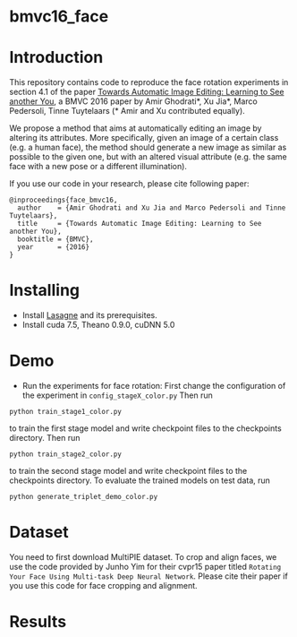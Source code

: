 # bmvc16_face
# Introduction

This repository contains code to reproduce the face rotation experiments in section 4.1 of the paper [Towards Automatic Image Editing: Learning to See another You](http://homes.esat.kuleuven.be/~xjia/xjia_publications/xjia_bmvc16_facefinal.pdf), a BMVC 2016 paper by Amir Ghodrati\*, Xu Jia\*, Marco Pedersoli, Tinne Tuytelaars (\* Amir and Xu contributed equally).

We propose a method that aims at automatically editing an image by altering its attributes. More specifically, given an image of a certain class (e.g. a human face), the method should generate a new image as similar as possible to the given one, but with an altered visual attribute (e.g. the same face with a new pose or a different illumination).

If you use our code in your research, please cite following paper:
```
@inproceedings{face_bmvc16,
  author    = {Amir Ghodrati and Xu Jia and Marco Pedersoli and Tinne Tuytelaars},
  title     = {Towards Automatic Image Editing: Learning to See another You},
  booktitle = {BMVC},
  year      = {2016}
}
```


# Installing
* Install [Lasagne](https://lasagne.readthedocs.io/en/latest/user/installation.html) and its prerequisites.
* Install cuda 7.5, Theano 0.9.0, cuDNN 5.0


# Demo
* Run the experiments for face rotation:
First change the configuration of the experiment in ```config_stageX_color.py```
Then run
```
python train_stage1_color.py
```
to train the first stage model and write checkpoint files to the checkpoints directory.
Then run
```
python train_stage2_color.py
```
to train the second stage model and write checkpoint files to the checkpoints directory.
To evaluate the trained models on test data, run
```
python generate_triplet_demo_color.py
```


# Dataset
You need to first download MultiPIE dataset.
To crop and align faces, we use the code provided by Junho Yim for their cvpr15 paper titled ```Rotating Your Face Using Multi-task Deep Neural Network```. Please cite their paper if you use this code for face cropping and alignment.


# Results


